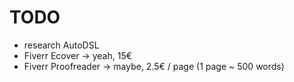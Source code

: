 # TODO

* research AutoDSL
* Fiverr Ecover -> yeah, 15€
* Fiverr Proofreader -> maybe, 2.5€ / page (1 page ~ 500 words)


